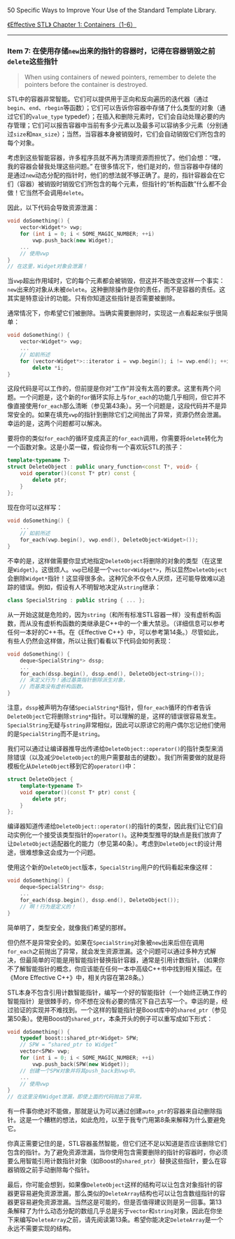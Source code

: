 50 Specific Ways to Improve Your Use of the Standard Template Library.

<!--more-->

[《Effective STL》 Chapter 1: Containers（1-6）](https://nhyilin.cn/default/23.html)

---

### Item 7: 在使用存储`new`出来的指针的容器时，记得在容器销毁之前`delete`这些指针

> When using containers of newed pointers, remember to delete the pointers before the container is destroyed.


STL中的容器非常智能。它们可以提供用于正向和反向遍历的迭代器（通过`begin`、`end`、`rbegin`等函数）；它们可以告诉你容器中存储了什么类型的对象（通过它们的`value_type` typedef）；在插入和删除元素时，它们会自动处理必要的内存管理；它们可以报告容器中当前有多少元素以及最多可以容纳多少元素（分别通过`size`和`max_size`）；当然，当容器本身被销毁时，它们会自动销毁它们所包含的每个对象。

考虑到这些智能容器，许多程序员就不再为清理资源而担忧了。他们会想：“嘿，我的容器会替我处理这些问题。” 在很多情况下，他们是对的，但当容器中存储的是通过`new`动态分配的指针时，他们的想法就不够正确了。是的，指针容器会在它们（容器）被销毁时销毁它们所包含的每个元素，但指针的“析构函数”什么都不会做！它当然不会调用`delete`。

因此，以下代码会导致资源泄漏：

```cpp
void doSomething() {
    vector<Widget*> vwp;
    for (int i = 0; i < SOME_MAGIC_NUMBER; ++i)
        vwp.push_back(new Widget);
    ...
    // 使用vwp
}
// 在这里，Widget对象会泄漏！
```

当`vwp`超出作用域时，它的每个元素都会被销毁，但这并不能改变这样一个事实：`new`出来的对象从未被`delete`。这种删除操作是你的责任，而不是容器的责任。这其实是特意设计的功能。只有你知道这些指针是否需要被删除。

通常情况下，你希望它们被删除。当确实需要删除时，实现这一点看起来似乎很简单：

```cpp
void doSomething() {
    vector<Widget*> vwp;
    ...
    // 如前所述
    for (vector<Widget*>::iterator i = vwp.begin(); i != vwp.end(); ++i)
        delete *i;
}
```

这段代码是可以工作的，但前提是你对“工作”并没有太高的要求。这里有两个问题。一个问题是，这个新的`for`循环实际上与`for_each`的功能几乎相同，但它并不像直接使用`for_each`那么清晰（参见第43条）。另一个问题是，这段代码并不是异常安全的。如果在填充`vwp`的指针到删除它们之间抛出了异常，资源仍然会泄漏。幸运的是，这两个问题都可以解决。

要将你的类似`for_each`的循环变成真正的`for_each`调用，你需要将`delete`转化为一个函数对象。这是小菜一碟，假设你有一个喜欢玩STL的孩子：

```cpp
template<typename T>
struct DeleteObject : public unary_function<const T*, void> {
    void operator()(const T* ptr) const {
        delete ptr;
    }
};
```

现在你可以这样写：

```cpp
void doSomething() {
    ...
    // 如前所述
    for_each(vwp.begin(), vwp.end(), DeleteObject<Widget>());
}
```

不幸的是，这样做需要你显式地指定`DeleteObject`将删除的对象的类型（在这里是`Widget`）。这很烦人。`vwp`已经是一个`vector<Widget*>`，所以显然`DeleteObject`会删除`Widget*`指针！这显得很多余。这种冗余不仅令人厌烦，还可能导致难以追踪的错误。例如，假设有人不明智地决定从`string`继承：

```cpp
class SpecialString : public string { ... };
```

从一开始这就是危险的，因为`string`（和所有标准STL容器一样）没有虚析构函数，而从没有虚析构函数的类继承是C++中的一个重大禁忌。（详细信息可以参考任何一本好的C++书。在《Effective C++》中，可以参考第14条。）尽管如此，有些人仍然会这样做，所以让我们看看以下代码会如何表现：

```cpp
void doSomething() {
    deque<SpecialString*> dssp;
    ...
    for_each(dssp.begin(), dssp.end(), DeleteObject<string>());
    // 未定义行为！通过基类指针删除派生对象，
    // 而基类没有虚析构函数。
}
```

注意，`dssp`被声明为存储`SpecialString*`指针，但`for_each`循环的作者告诉`DeleteObject`它将删除`string*`指针。可以理解的是，这样的错误很容易发生。`SpecialString`无疑与`string`非常相似，因此可以原谅它的用户偶尔忘记他们使用的是`SpecialString`而不是`string`。

我们可以通过让编译器推导出传递给`DeleteObject::operator()`的指针类型来消除错误（以及减少`DeleteObject`的用户需要敲击的键数）。我们所需要做的就是将模板化从`DeleteObject`移到它的`operator()`中：

```cpp
struct DeleteObject {
    template<typename T>
    void operator()(const T* ptr) const {
        delete ptr;
    }
};
```

编译器知道传递给`DeleteObject::operator()`的指针的类型，因此我们让它们自动实例化一个接受该类型指针的`operator()`。这种类型推导的缺点是我们放弃了让`DeleteObject`适配器化的能力（参见第40条）。考虑到`DeleteObject`的设计用途，很难想象这会成为一个问题。

使用这个新的`DeleteObject`版本，`SpecialString`用户的代码看起来像这样：

```cpp
void doSomething() {
    deque<SpecialString*> dssp;
    ...
    for_each(dssp.begin(), dssp.end(), DeleteObject());
    // 啊！行为是定义的！
}
```

简单明了，类型安全，就像我们希望的那样。

但仍然不是异常安全的。如果在`SpecialString`对象被`new`出来后但在调用`for_each`之前抛出了异常，就会发生资源泄漏。这个问题可以通过多种方式解决，但最简单的可能是用智能指针替换指针容器，通常是引用计数指针。（如果你不了解智能指针的概念，你应该能在任何一本中高级C++书中找到相关描述。在《More Effective C++》中，相关内容在第28条。）

STL本身不包含引用计数智能指针，编写一个好的智能指针（一个始终正确工作的智能指针）是很棘手的，你不想在没有必要的情况下自己去写一个。幸运的是，经过验证的实现并不难找到。一个这样的智能指针是Boost库中的`shared_ptr`（参见第50条）。使用Boost的`shared_ptr`，本条开头的例子可以重写成如下形式：

```cpp
void doSomething() {
    typedef boost::shared_ptr<Widget> SPW;
    // SPW = “shared_ptr to Widget”
    vector<SPW> vwp;
    for (int i = 0; i < SOME_MAGIC_NUMBER; ++i)
        vwp.push_back(SPW(new Widget));
    // 创建一个SPW对象并将其push_back到vwp中。
    ...
    // 使用vwp
}
// 在这里没有Widget泄漏，即使上面的代码抛出了异常。
```

有一件事你绝对不能做，那就是认为可以通过创建`auto_ptr`的容器来自动删除指针。这是一个糟糕的想法，如此危险，以至于我专门用第8条来解释为什么要避免它。

你真正需要记住的是，STL容器虽然智能，但它们还不足以知道是否应该删除它们包含的指针。为了避免资源泄漏，当你使用包含需要删除的指针的容器时，你必须要么用智能引用计数指针对象（如Boost的`shared_ptr`）替换这些指针，要么在容器销毁之前手动删除每个指针。

最后，你可能会想到，如果像`DeleteObject`这样的结构可以让包含对象指针的容器更容易避免资源泄漏，那么类似的`DeleteArray`结构也可以让包含数组指针的容器更容易避免资源泄漏。当然这是可能的，但是否值得建议则是另一回事。第13条解释了为什么动态分配的数组几乎总是劣于`vector`和`string`对象，因此在你坐下来编写`DeleteArray`之前，请先阅读第13条。希望你能决定`DeleteArray`是一个永远不需要实现的结构。
